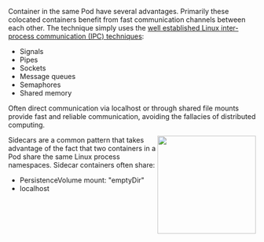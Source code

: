 Container in the same Pod have several advantages. Primarily these colocated containers benefit from fast communication channels between each other. The technique simply uses the [well established Linux inter-process communication (IPC) techniques](https://www.tldp.org/LDP/tlk/ipc/ipc.html):

- Signals
- Pipes
- Sockets
- Message queues
- Semaphores
- Shared memory

Often direct communication via localhost or through shared file mounts provide fast and reliable communication, avoiding the fallacies of distributed computing.

<img align="right" width="200" src="/javajon/courses/kubernetes-fundamentals/sidecar/assets/pod-container-sharing.png">

Sidecars are a common pattern that takes advantage of the fact that two containers in a Pod share the same Linux process namespaces. Sidecar containers often share:

- PersistenceVolume mount: "emptyDir"
- localhost

